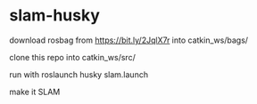 # slam-husky

download rosbag from https://bit.ly/2JqlX7r into catkin_ws/bags/

clone this repo into catkin_ws/src/

run with roslaunch husky slam.launch

make it SLAM
